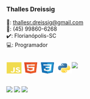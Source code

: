 ### Thalles Dreissig

📧: thallesr.dreissig@gmail.com <br>
 📱:  (45) 99860-6268 <br>
✔️: Florianópolis-SC <br>
💻: Programador<br>

<div style="display: flex;">
  <div style="display: inline_block"><br>
   <img text-align="center" alt="Js" height="30" width="40" src="https://raw.githubusercontent.com/devicons/devicon/master/icons/javascript/javascript-plain.svg">
   <img text-align="center" alt="HTML" height="30" width="40" src="https://raw.githubusercontent.com/devicons/devicon/master/icons/html5/html5-original.svg">
   <img text-align="center" alt="CSS" height="30" width="40" src="https://raw.githubusercontent.com/devicons/devicon/master/icons/css3/css3-original.svg">
   <img text-align="center" alt="Python" height="30" width="40" src="https://raw.githubusercontent.com/devicons/devicon/master/icons/python/python-original.svg">
 </div>
  
  <div style="display: inline_block"><br>
    <a href="https://github.com/thalles-dreissig20">
    <img height="180em" src="https://github-readme-stats.vercel.app/api/top-langs/?username=thalles-dreissig20&layout=compact&langs_count=7&theme=dracula"/>
  </div>
</div>

 ##

  <a href = "mailto:thallesr.dreissig@gmail.com" ><img src="https://img.shields.io/badge/Gmail-D14836?style=for-the-badge&logo=gmail&logoColor=white" target="_blank"></a>
  <a href="https://www.linkedin.com/in/thalles-dreissig-21b83b227/" target="_blank"><img src="https://img.shields.io/badge/LinkedIn-0077B5?style=for-the-badge&logo=linkedin&logoColor=white" target="_blank"></a> 
 <a href="https://wa.me/5545998606268" target="_blank"><img src="https://img.shields.io/badge/WhatsApp-25D366?style=for-the-badge&logo=whatsapp&logoColor=white" target="_blank"></a> 
 

